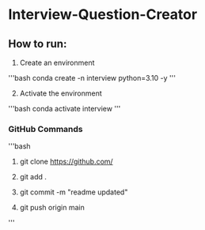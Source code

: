 # Interview-Question-Creator



## How to run:


1. Create an environment

'''bash
conda create -n interview python=3.10 -y
'''

2. Activate the environment

'''bash
conda activate interview
'''

### GitHub Commands

'''bash
1. git clone https://github.com/ 

2. git add .

3. git commit -m "readme updated"

4. git push origin main

''' 